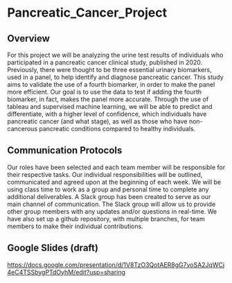 # Pancreatic_Cancer_Project

## Overview

For this project we will be analyzing the urine test results of individuals who participated in a pancreatic cancer clinical study, published in 2020. Previously, there were thought to be three essential urinary biomarkers, used in a panel, to help identify and diagnose pancreatic cancer. This study aims to validate the use of a fourth  biomarker, in order to make the panel more efficient. Our goal is to use the data to test if adding the fourth biomarker, in fact,  makes the panel more accurate. Through the use of tableau and supervised machine learning, we will be able to predict and differentiate, with a higher level of confidence, which individuals have pancreatic cancer (and what stage), as well as those who have non-cancerous pancreatic conditions compared to healthy individuals.   

## Communication Protocols

Our roles have been selected and each team member will be responsible for their respective tasks. Our individual responsibilities will be outlined, communicated and agreed upon at the beginning of each week. We will be using class time to work as a group and personal time to complete any additional deliverables. A Slack group has been created to serve as our main channel of communication. The Slack group will allow us to provide other group members with any updates and/or questions in real-time. We have also set up a github repository, with multiple branches, for team members to make their individual contributions.

## Google Slides (draft)
https://docs.google.com/presentation/d/1V8TzO3QotAER8gG7yoSA2JqWCj4eC4TSSbygPTdOyhM/edit?usp=sharing

